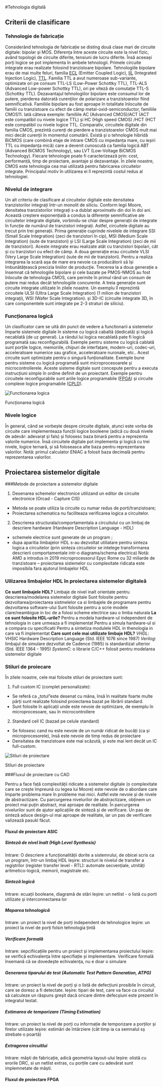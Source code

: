 #Tehnologia digitală
## Criterii de clasificare
### Tehnologie de fabricație
Considerând tehnologia de fabricație se disting două clase mari de circuite digitale: bipolar și MOS. Diferența între aceste circuite este la nivel fizic, având topologii de circuite diferite, tensiuni de lucru diferite. Însă aceeași porți logice se pot implementa în ambele tehnologii. Primele circuite integrate erau realizate folosind tranzistoare bipolare. Tehnologiile bipolare erau de mai multe feluri, familia [ECL](https://en.wikipedia.org/wiki/Emitter-coupled_logic) (Emitter Coupled Logic), [IIL](https://en.wikipedia.org/wiki/Integrated_injection_logic) (Integrated Injection Logic), [TTL](https://en.wikipedia.org/wiki/Transistor%E2%80%93transistor_logic). Familia TTL a avut numeroase sub-variante, optimizate ori pe consum TTL-LS (Low-Power Schottky TTL), TTL-ALS (Advanced Low-power Schottky TTL), ori pe viteză de comutație TTL-S (Schottky TTL). Dezavantajul tehnologiilor bipolare este consumul lor de putere, pierderea datorată curenților de polarizare a tranzistoarelor fiind semnificativă.
Familiile bipolare au fost aproape în totalitate înlocuite de familii cu tranzistoare cu efect de câmp metal-oxid-semiconductor, familiile CMOS11. Iată câteva exemple: familiile AC (Advanced CMOS)/ACT (ACT este compatibil cu nivele logice TTL) și HC (High speed CMOS) /HCT (HCT este compatibil cu nivele logice TTL. Comparativ, circuitele digitale din familia CMOS, prezintă curenți de pierdere a tranzistoarelor CMOS mult mai mici decât curenții în momentul comutării.
Există și o tehnologie hibridă BiCMOS (care combină etaje de intrare CMOS cu impedanța mare, cu ieșiri TTL cu impedanța mică) care a devenit cunoscută ca familia logică ABT (Advanced BiCMOS Technology), sau LVT (Low-Voltage BiCMOS Technology).
Fiecare tehnologie poate fi caracterizează prin: cost, performanță, timp de proiectare, avantaje și dezavantaje. În zilele noastre, CMOS este tehnologia cea mai utilizată pentru fabricarea circuitelor integrate. Principalul motiv în utilizarea ei îl reprezintă
costul redus al tehnologiei.
### Nivelul de integrare
Un alt criteriu de clasificare al circuitelor digitale este densitatea tranzistorilor integrați într-un monolit de siliciu. Conform legii Moore, densitatea tranzistorilor integrați s-a dublat aproximativ din doi în doi ani. Această creștere exponențială a condus
la diferențe semnificative ale circuitelor integrate digitale, vorbindu-se chiar despre generații de integrate în funcție de numărul de tranzistori integrați. Astfel, circuitele digitale au trecut prin trei generații. Prima generație cuprinde nivelele de integrare SSI (Small Scale Integration) (zeci de tranzistori în cip), MSI (Medium Scale Integration) (sute de tranzistori) și LSI (Large Scale Integration) (zeci de mii de tranzistori).
Aceste integrate erau realizate atât cu tranzistori bipolari, cât și cu tranzistori cu efect de câmp. A doua generație erau circuitele VLSI (Very Large Scale Integration) (sute de mii de tranzistori). Pentru a realiza integrarea la scară așa de mare era nevoie ca producătorii să își îmbunătățească precizia liniilor de producție. Trecerea la a doua generație a însemnat că tehnologiile
bipolare și cele bazate pe PMOS-NMOS au fost înlocuite de tehnologia CMOS, care permite în primul rând un consum de putere mai redus decât tehnologiile concurente. A treia generație sunt circuite integrate utilizate în zilele noastre. Un exemplu îl reprezintă
circuitele ULSI (Ultra Large Scale Integration) (1 milion de tranzistori integrați), WSI (Wafer Scale Integration). și 3D-IC (circuite integrate 3D, în care componentele sunt integrate pe 2-3 straturi de siliciu).
### Funcționarea logică
Un clasificator care se uită din punct de vedere a functionarii a sistemelor împarte sistemele digitale în sisteme cu logică cabaltă (dedicată) și logică necablată (de uz general). La rândul lui logica necablată pate fi logică programată sau reconfigurabilă. Exemple pentru sisteme cu logică cablată sunt porțile logice, memoriile, chipuri de interfațare, modem-uri, codec-uri, acceleratoare numerice sau grafice, acceleratoare nuronale, etc.. Acest circuite sunt optimizate pentru o singură funționalitate. Exemple bune pentru sisteme cu logică programată sunt microprocesoarele și microcontrollerele. Aceste sisteme digitale sunt concepute pentru a executa instrucțiuni simple în ordine definit de un proiectant. Exemple pentru circuitele reconfigurabile sunt ariile logice programabile ([FPGA](https://en.wikipedia.org/wiki/Field-programmable_gate_array)) și circuite complexe logice programabile ([CPLD](https://en.wikipedia.org/wiki/Complex_programmable_logic_device)).

![Functionarea logica](https://github.com/botondkirei/Suport_HDL/blob/master/Curs_1/Drawing1.jpg "Functionarea logica")

Funcționarea logică

### Nivele logice
În general, când se vorbește despre circuite digitale, atunci este vorba de circuite care implementeaza funcții logice booleene (adică cu două nivele de adevăr: adevarat și fals) și folosesc baza binară pentru a reprezenta valorile numerice. Însă circuitele digitale  pot implementa și logică cu trei nivele, logice ternară, și să foloseasca alte baza pentru reprezentarea valorilor. 
Notă: primul calculator ENIAC a folosit baza decimală pentru reprezentarea valorilor. 

## Proiectarea sistemelor digitale

###Metode de proiectare a sistemelor digitale
1. Desenarea schemelor electronice utilizand un editor de circuite electronice (Orcad - Capture CIS)
- Metoda se poate utiliza la circuite cu numar redus de porti/tranzistoare;
- Proiectarea schematica nu faciliteaza verificarea logica a circuitelor.
2. Descrierea structurala/comportamentala a circuitului cu un limbaj de descriere hardware (Hardware Description Language - HDL)
- schemele electrice sunt generate de un program ;
- dupa aparitia limbajelor HDL s-au dezvoltat utiliatare pentru sinteza logica a circuitelor (prin sinteza circuitelor se intelege transformarea descrierii comportamentale intr-o diagrama/schema electrica)
Notă: AMD a introdus in 2019 microprocessorul Epyc Rome cu 32 miliarde de tranzistoare – proiectarea sistemelor cu complexitate ridicata este imposibila fara ajutorul limbajelor HDL

### Uilizarea limbajelor HDL în proiectarea sistemelor digitaleâ
**Ce sunt limbajele HDL?**
Limbaje de nivel inalt orientate pentru descrierea/modelarea sistemelor digitale 
Sunt folosite pentru dezvoltarea/proiectarea sistmelelor ca si limbajele de programare pentru dezvoltarea software-ului
Sunt folosite pentru a scrie modele clare/neambigue in loc de a folosi  scheme electrice sau o limba naturala
**La ce sunt folosite HDL-urile?**
Pentru a modela hardware-ul independent de tehnologia in care urmeaza a fi implementat
Pentru a simula hardware-ul si a compara cu specificatii
Pentru a sintetiza modulele HDL in thenologia in care va fi implementat
**Care sunt cele mai utilizate limbaje HDL?**
*VHDL*: VHSIC Hardware Description Language (Std. IEEE 1076 since 1987)
*Verilog*: limbajul de simulare dezvoltat de Cadence (1985) is standardizat ulterior (Std. IEEE 1364 - 1995)
*SystemC*: o librarie C/C++ folosit pentru modelarea sistemelor digitale

### Stiluri de proiecare

În zilele noastre, cele mai folosite stiluri de proiectare sunt:
1. Full custom IC (complet personalizate):
- Se referă ca „totul”este desenat cu mâna, însă în realitate foarte multe părți sunt realizate folosind proiectarea bazat pe librării standard.
- Sunt folosite în aplicații unde este nevoie de optimizare, de exemplu în microprocesoare, sau în microcontrollere
2. Standard cell IC (bazad pe celule standard)
- Se folosesc cand nu este nevoie de un număr ridicat de bucăți (ca și microprocesorele), însă este nevoie de timp redus de proiectare
- Densitatea de tranzistoare este mai scăzută, și este mai lent decât un IC full-custom.


![Stiluri de proiectare](https://github.com/botondkirei/Suport_HDL/blob/master/Curs_1/Drawing2.jpg "Stiluri de proiectare")

Stiluri de proiectare

###Fluxul de proiectare cu CAD

Pentru a face față complexității ridicate a sistemelor digitale (o complexitate care se crește împreună cu legea lui Moore) este nevoie de o abordare care împarte problema mare în probleme mai mici. Astfel este nevoie și de nivele de abstractizare. Cu parcurgerea nivelurilor de abstractizare, obținem un proiect mai puțin abstract, mai aproape de realitate. În parcurgerea nivelurilor sunt de ajutor aplicațiile de sinteză și de verificare. Un pas de sinteză aduce design-ul mai aproape de realitate, iar un pas de verificare valizează pasukl făcut.

#### Fluxul de proiectare ASIC

##### Sinteză de nivel înalt (High Level Synthesis)
Intrare: O descriere a funcționalității dorite a sistemrului, de obicei scris ca un program, într-un limbaj HDL
Ieșire: structuri le nivelul de transfer a regiștrilor (register transfer level - RTL): automate secvențiale, utnități aritmetico-logică, memorii, magistrale etc.

##### Sinteză logică
Intrare: ecuații booleane, diagramă de stări
Ieșire: un netlist - o listă cu porti utilizate și interconnectarea lor

##### Maparea tehnologică
Intrare: un proiect la nivel de porți independent de tehnologice
Ieșire: un proiect la nivel de porți folsin tehnologia țintă

##### Verificare formală
Intrare: sepcifiicațiile pentru un proiect și implementarea proiectului
Ieșire: se verifică echivalența între specifiație și implementare. Verificare formală însemană că se dovedește echivalența, nu e doar o simulare

##### Generarea tiparului de test (Automatic Test Pattern Generation, ATPG)
Intrare: un proiect la nivel de porți și o listă de defecțiuni prosibile în circuit, care se doresc a fi detectate.
Ieșire: tipari de test, care va face ca circuitul să calculeze un răspuns greșit dacă oricare  dintre defecșiuni este prezent în integratul testat.

##### Estimarea de temporizare (Timing Estimation)
Intrare: un proiect la nivel de porți cu informație de temporizare a porților și firelor utilizate
Ieșire: estimări de întârziere (căt timp ia ca semnalul sș strebate o poartă)


##### Extragerea circuitlui 
Intrare: măști de fabricație, adică geometria layout-ului 
Ieșire: olistă cu erorile DRC, si un netlist extras, cu porțile care cu adevărat sunt implemnetate de măști.

#### Fluxul de proiectare FPGA



